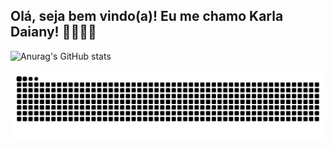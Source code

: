 ## Olá, seja bem vindo(a)! Eu me chamo Karla Daiany! 👋👩🏻‍💻

![Anurag's GitHub stats](https://github-readme-stats.vercel.app/api?username=anuraghazra&show_icons=true&theme=dracula)

<picture>
  <source media="(prefers-color-scheme: dark)" srcset="https://raw.githubusercontent.com/karladaiany/karladaiany/output/github-contribution-grid-snake-dark.svg">
  <source media="(prefers-color-scheme: light)" srcset="https://raw.githubusercontent.com/karladaiany/karladaiany/output/github-contribution-grid-snake.svg">
  <img alt="github contribution grid snake animation" src="https://raw.githubusercontent.com/karladaiany/karladaiany/output/github-contribution-grid-snake.svg">
</picture>

<!--
**karladaiany/karladaiany** is a ✨ _special_ ✨ repository because its `README.md` (this file) appears on your GitHub profile.

Here are some ideas to get you started:

- 🔭 I’m currently working on ...
- 🌱 I’m currently learning ...
- 👯 I’m looking to collaborate on ...
- 🤔 I’m looking for help with ...
- 💬 Ask me about ...
- 📫 How to reach me: ...
- 😄 Pronouns: ...
- ⚡ Fun fact: ...
-->
